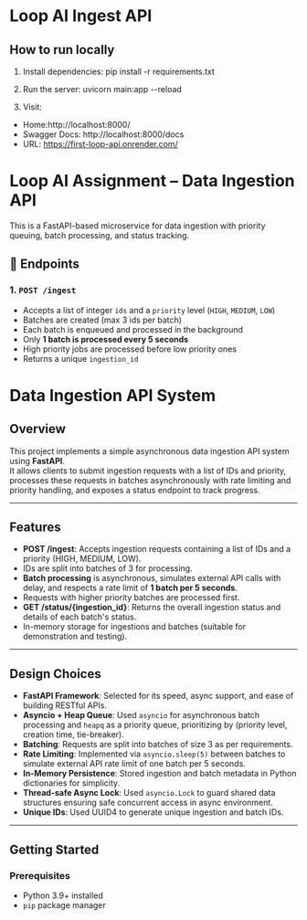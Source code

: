 # Loop AI Ingest API

## How to run locally

1. Install dependencies:
pip install -r requirements.txt

2. Run the server:
uvicorn main:app --reload

3. Visit:
- Home:http://localhost:8000/
- Swagger Docs: http://localhost:8000/docs
- URL: https://first-loop-api.onrender.com/

# Loop AI Assignment – Data Ingestion API

This is a FastAPI-based microservice for data ingestion with priority queuing, batch processing, and status tracking.

## 🔧 Endpoints

### 1. `POST /ingest`

- Accepts a list of integer `ids` and a `priority` level (`HIGH`, `MEDIUM`, `LOW`)
- Batches are created (max 3 ids per batch)
- Each batch is enqueued and processed in the background
- Only **1 batch is processed every 5 seconds**
- High priority jobs are processed before low priority ones
- Returns a unique `ingestion_id`

# Data Ingestion API System

## Overview

This project implements a simple asynchronous data ingestion API system using **FastAPI**.  
It allows clients to submit ingestion requests with a list of IDs and priority, processes these requests in batches asynchronously with rate limiting and priority handling, and exposes a status endpoint to track progress.

---

## Features

- **POST /ingest**: Accepts ingestion requests containing a list of IDs and a priority (HIGH, MEDIUM, LOW).  
- IDs are split into batches of 3 for processing.
- **Batch processing** is asynchronous, simulates external API calls with delay, and respects a rate limit of **1 batch per 5 seconds**.
- Requests with higher priority batches are processed first.
- **GET /status/{ingestion_id}**: Returns the overall ingestion status and details of each batch's status.  
- In-memory storage for ingestions and batches (suitable for demonstration and testing).

---

## Design Choices

- **FastAPI Framework**: Selected for its speed, async support, and ease of building RESTful APIs.  
- **Asyncio + Heap Queue**: Used `asyncio` for asynchronous batch processing and `heapq` as a priority queue, prioritizing by (priority level, creation time, tie-breaker).  
- **Batching**: Requests are split into batches of size 3 as per requirements.  
- **Rate Limiting**: Implemented via `asyncio.sleep(5)` between batches to simulate external API rate limit of one batch per 5 seconds.
- **In-Memory Persistence**: Stored ingestion and batch metadata in Python dictionaries for simplicity.  
- **Thread-safe Async Lock**: Used `asyncio.Lock` to guard shared data structures ensuring safe concurrent access in async environment.
- **Unique IDs**: Used UUID4 to generate unique ingestion and batch IDs.

---

## Getting Started

### Prerequisites

- Python 3.9+ installed
- `pip` package manager


